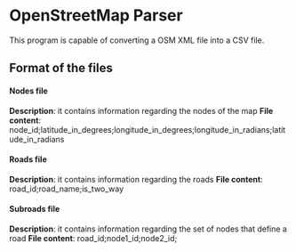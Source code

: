 # OpenStreetMap Parser

This program is capable of converting a OSM XML file into a CSV file.

## Format of the files

#### Nodes file
**Description**: it contains information regarding the nodes of the map
**File content**: node_id;latitude_in_degrees;longitude_in_degrees;longitude_in_radians;latitude_in_radians

#### Roads file
**Description**: it contains information regarding the roads
**File content**: road_id;road_name;is_two_way

#### Subroads file
**Description**: it contains information regarding the set of nodes that define a road
**File content**: road_id;node1_id;node2_id;
